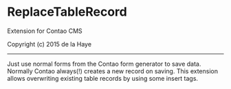 ReplaceTableRecord
===
Extension for Contao CMS

Copyright (c) 2015 de la Haye

---

Just use normal forms from the Contao form generator to save data. Normally Contao always(!) creates a new record on saving. This extension allows overwriting existing table records by using some insert tags.
